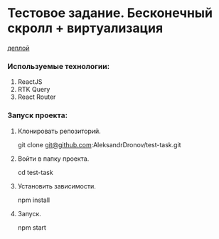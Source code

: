 # Тестовое задание. Бесконечный скролл + виртуализация

[деплой](https://aleksandrdronov.github.io/test-task/)

### Используемые технологии:
1. ReactJS
2. RTK Query
3. React Router

### Запуск проекта:

1. Клонировать репозиторий.

   git clone git@github.com:AleksandrDronov/test-task.git

2. Войти в папку проекта.

   cd test-task

3. Установить зависимости.

   npm install

4. Запуск.

   npm start